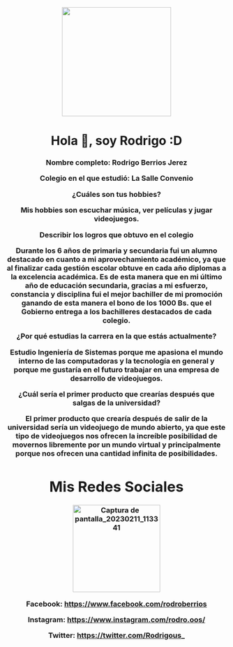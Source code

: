<div id="header" align="center"> 
    <img src="https://media.giphy.com/media/2dhr60BbbQU63qgZbi/giphy.gif" width="250" />
    <h1 align="center">Hola 👋, soy Rodrigo :D </h1>
    <h3 align="center">Nombre completo: Rodrigo Berrios Jerez
        

       


Colegio en el que estudió: La Salle Convenio
        

¿Cuáles son tus hobbies?

Mis hobbies son escuchar música, ver películas y jugar videojuegos.

Describir los logros que obtuvo en el colegio

Durante los 6 años de primaria y secundaria fui un alumno destacado en cuanto a mi aprovechamiento académico, ya que al finalizar cada gestión escolar obtuve en cada año diplomas a la excelencia académica. Es de esta manera que en mi último año de educación secundaria, gracias a mi esfuerzo, constancia y disciplina fui el mejor bachiller de mi promoción ganando de esta manera el bono de los 1000 Bs. que el Gobierno entrega a los bachilleres destacados de cada colegio.

¿Por qué estudias la carrera en la que estás actualmente?

Estudio Ingeniería de Sistemas porque me apasiona el mundo interno de las computadoras y la tecnología en general y porque me gustaría en el futuro trabajar en una empresa de desarrollo de videojuegos.


¿Cuál sería el primer producto que crearías después que salgas de la universidad?

El primer producto que crearía después de salir de la universidad sería un videojuego de mundo abierto, ya que este tipo de videojuegos nos ofrecen la increíble posibilidad de movernos libremente por un mundo virtual y principalmente porque nos ofrecen una cantidad infinita de posibilidades.

<div id="header" align="center"> 
    <h1 align="center">Mis Redes Sociales </h1>
<img width="200" alt="Captura de pantalla_20230211_113341" src="https://user-images.githubusercontent.com/125137489/218291542-72b884d2-5940-4896-ad2d-fd67c73afc1c.png">
    
    
Facebook: https://www.facebook.com/rodroberrios
    
    
Instagram: https://www.instagram.com/rodro.oos/
    
    
Twitter: https://twitter.com/Rodrigous_         
